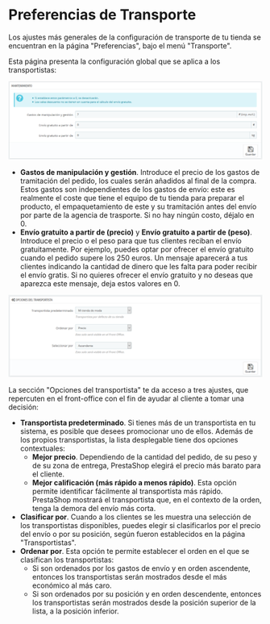# Preferencias de Transporte

Los ajustes más generales de la configuración de transporte de tu tienda se encuentran en la página "Preferencias", bajo el menú "Transporte".

Esta página presenta la configuración global que se aplica a los transportistas:

![](../../../.gitbook/assets/54265304.png)

* **Gastos de manipulación y gestión**. Introduce el precio de los gastos de tramitación del pedido, los cuales serán añadidos al final de la compra. Estos gastos son independientes de los gastos de envío: este es realmente el coste que tiene el equipo de tu tienda para preparar el producto, el empaquetamiento de este y su tramitación antes del envío por parte de la agencia de trasporte. Si no hay ningún costo, déjalo en 0.
* **Envío gratuito a partir de \(precio\)** y **Envío gratuito a partir de \(peso\)**. Introduce el precio o el peso para que tus clientes reciban el envío gratuitamente. Por ejemplo, puedes optar por ofrecer el envío gratuito cuando el pedido supere los 250 euros. Un mensaje aparecerá a tus clientes indicando la cantidad de dinero que les falta para poder recibir el envío gratis. Si no quieres ofrecer el envío gratuito y no deseas que aparezca este mensaje, deja estos valores en 0.

![](../../../.gitbook/assets/54265307.png)

La sección "Opciones del transportista" te da acceso a tres ajustes, que repercuten en el front-office con el fin de ayudar al cliente a tomar una decisión:

* **Transportista predeterminado**. Si tienes más de un transportista en tu sistema, es posible que desees promocionar uno de ellos. Además de los propios transportistas, la lista desplegable tiene dos opciones contextuales: 
  * **Mejor precio**. Dependiendo de la cantidad del pedido, de su peso y de su zona de entrega, PrestaShop elegirá el precio más barato para el cliente.
  * **Mejor calificación \(más rápido a menos rápido\)**. Esta opción permite identificar fácilmente al transportista más rápido. PrestaShop mostrará el transportista que, en el contexto de la orden, tenga la demora del envío más corta.
* **Clasificar por**. Cuando a los clientes se les muestra una selección de los transportistas disponibles, puedes elegir si clasificarlos por el precio del envío o por su posición, según fueron establecidos en la página "Transportistas".
* **Ordenar por**. Esta opción te permite establecer el orden en el que se clasifican los transportistas: 
  * Si son ordenados por los gastos de envío y en orden ascendente, entonces los transportistas serán mostrados desde el más económico al más caro.
  * Si son ordenados por su posición y en orden descendente, entonces los transportistas serán mostrados desde la posición superior de la lista, a la posición inferior.

